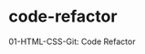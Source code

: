 # code-refactor
01-HTML-CSS-Git: Code Refactor

<!--
INTRODUCTION

When first presented with this assignment, I thought it looked as perfect as could be. I couldn't be more wrong by that description.

when I started scrolling through the document I noticed that there were several redundant pieces of code in the cascading style sheet

file that kept repeating the same as some other classes. There was also a broken link that would not work, that was an easy fix since

the other links were working and just found the missing elements inside the class. I also noticed that there were lots of places where

the <div></div> were being used, some of them were where the header was and footer and made no sense to make those into divion selector 

sections. 

PURPOSE FOR THIS ASSIGNMENT

I believe this project was to help clear out much of the unnecessary code out and make it more organized to help increase the output of 

the code. The other purpose of this website is to help people with disabilities that can't see the images being outputted so we can describe 

some of the pictures they can't really view. This assignment really helps with knowing how rthe code functions and what you can use to help 

organize the code a little better so it's not so meticulous. 

CONCLUSION

I realize when I did this assignment I should have been pushing up little changes to the code so as to help with organizing what changes I have 

made in the past and how easily rectify any issues I made run into when I do that. -->